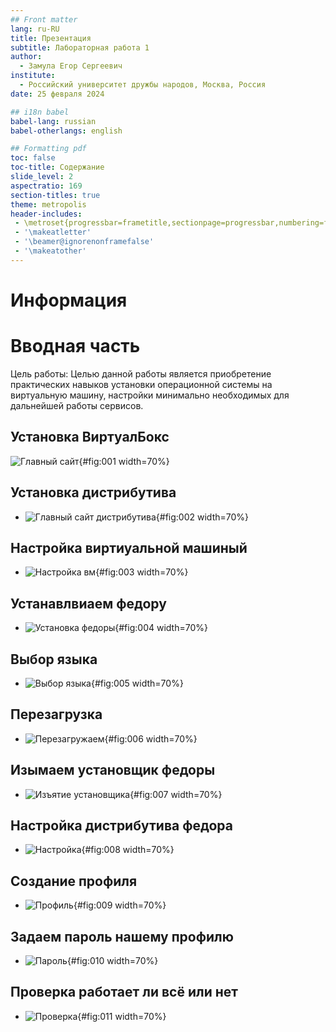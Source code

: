 ```yaml
---
## Front matter
lang: ru-RU
title: Презентация
subtitle: Лабораторная работа 1
author:
  - Замула Егор Сергеевич
institute:
  - Российский университет дружбы народов, Москва, Россия
date: 25 февраля 2024

## i18n babel
babel-lang: russian
babel-otherlangs: english

## Formatting pdf
toc: false
toc-title: Содержание
slide_level: 2
aspectratio: 169
section-titles: true
theme: metropolis
header-includes:
 - \metroset{progressbar=frametitle,sectionpage=progressbar,numbering=fraction}
 - '\makeatletter'
 - '\beamer@ignorenonframefalse'
 - '\makeatother'
---
```


# Информация


# Вводная часть

Цель работы: Целью данной работы является приобретение практических навыков установки операционной системы на виртуальную машину, настройки минимально необходимых для дальнейшей работы сервисов.

## Установка ВиртуалБокс

![Главный сайт](https://github.com/egorzam21/study_2023-2024_os-intro/blob/master/labs/lab01/report/image/%D0%A1%D0%BD%D0%B8%D0%BC%D0%BE%D0%BA%20%D1%8D%D0%BA%D1%80%D0%B0%D0%BD%D0%B0%202024-02-18%20151956.png?raw=true){#fig:001 width=70%}

## Установка дистрибутива

- ![Главный сайт дистрибутива](https://github.com/egorzam21/study_2023-2024_os-intro/blob/master/labs/lab01/report/image/%D0%A1%D0%BD%D0%B8%D0%BC%D0%BE%D0%BA%20%D1%8D%D0%BA%D1%80%D0%B0%D0%BD%D0%B0%202024-02-18%20152302.png?raw=true){#fig:002 width=70%}

## Настройка виртиуальной машиный

- ![Настройка вм](https://github.com/egorzam21/study_2023-2024_os-intro/blob/master/labs/lab01/report/image/%D0%A1%D0%BD%D0%B8%D0%BC%D0%BE%D0%BA%20%D1%8D%D0%BA%D1%80%D0%B0%D0%BD%D0%B0%202024-02-18%20184958.png?raw=true){#fig:003 width=70%}

## Устанавлвиаем федору

- ![Установка федоры](https://github.com/egorzam21/study_2023-2024_os-intro/blob/master/labs/lab01/report/image/%D0%A1%D0%BD%D0%B8%D0%BC%D0%BE%D0%BA%20%D1%8D%D0%BA%D1%80%D0%B0%D0%BD%D0%B0%202024-02-25%20144819.png?raw=true){#fig:004 width=70%}

## Выбор языка

- ![Выбор языка](https://github.com/egorzam21/study_2023-2024_os-intro/blob/master/labs/lab01/report/image/%D0%A1%D0%BD%D0%B8%D0%BC%D0%BE%D0%BA%20%D1%8D%D0%BA%D1%80%D0%B0%D0%BD%D0%B0%202024-02-25%20144909.png?raw=true){#fig:005 width=70%}

## Перезагрузка 

- ![Перезагружаем](https://github.com/egorzam21/study_2023-2024_os-intro/blob/master/labs/lab01/report/image/%D0%A1%D0%BD%D0%B8%D0%BC%D0%BE%D0%BA%20%D1%8D%D0%BA%D1%80%D0%B0%D0%BD%D0%B0%202024-02-25%20145037.png?raw=true){#fig:006 width=70%}

## Изымаем установщик федоры

- ![Изъятие установщика](https://github.com/egorzam21/study_2023-2024_os-intro/blob/master/labs/lab01/report/image/%D0%A1%D0%BD%D0%B8%D0%BC%D0%BE%D0%BA%20%D1%8D%D0%BA%D1%80%D0%B0%D0%BD%D0%B0%202024-02-18%20190915.png?raw=true){#fig:007 width=70%}

## Настройка дистрибутива федора 

- ![Настройка](https://github.com/egorzam21/study_2023-2024_os-intro/blob/master/labs/lab01/report/image/%D0%A1%D0%BD%D0%B8%D0%BC%D0%BE%D0%BA%20%D1%8D%D0%BA%D1%80%D0%B0%D0%BD%D0%B0%202024-02-25%20145302.png?raw=true){#fig:008 width=70%}

## Создание профиля

- ![Профиль](https://github.com/egorzam21/study_2023-2024_os-intro/blob/master/labs/lab01/report/image/%D0%A1%D0%BD%D0%B8%D0%BC%D0%BE%D0%BA%20%D1%8D%D0%BA%D1%80%D0%B0%D0%BD%D0%B0%202024-02-25%20145402.png?raw=true){#fig:009 width=70%}

## Задаем пароль нашему профилю

- ![Пароль](https://github.com/egorzam21/study_2023-2024_os-intro/blob/master/labs/lab01/report/image/%D0%A1%D0%BD%D0%B8%D0%BC%D0%BE%D0%BA%20%D1%8D%D0%BA%D1%80%D0%B0%D0%BD%D0%B0%202024-02-25%20145449.png?raw=true){#fig:010 width=70%}

## Проверка работает ли всё или нет

- ![Проверка](https://github.com/egorzam21/study_2023-2024_os-intro/blob/master/labs/lab01/report/image/%D0%A1%D0%BD%D0%B8%D0%BC%D0%BE%D0%BA%20%D1%8D%D0%BA%D1%80%D0%B0%D0%BD%D0%B0%202024-02-25%20145527.png?raw=true){#fig:011 width=70%}

